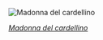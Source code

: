 
![Madonna del cardellino](https://upload.wikimedia.org/wikipedia/commons/thumb/5/57/Raffaello_Sanzio_-_Madonna_del_Cardellino_-_Google_Art_Project.jpg/450px-Raffaello_Sanzio_-_Madonna_del_Cardellino_-_Google_Art_Project.jpg)

*[Madonna del cardellino](https://wikipedia.org/wiki/File:Raffaello_Sanzio_-_Madonna_del_Cardellino_-_Google_Art_Project.jpg)*
